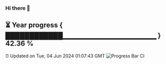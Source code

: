 ### Hi there 👋
⏳ Year progress { ████████████▁▁▁▁▁▁▁▁▁▁▁▁▁▁▁▁▁▁ } 42.36 %
---
⏰ Updated on Tue, 04 Jun 2024 01:07:43 GMT
![Progress Bar CI](https://github.com/liununu/liununu/workflows/Progress%20Bar%20CI/badge.svg)
